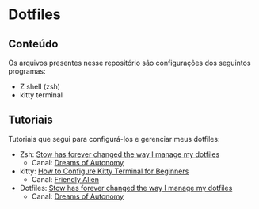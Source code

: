 # Dotfiles
## Conteúdo
Os arquivos presentes nesse repositório são configurações dos seguintos programas:

- Z shell (zsh)
- kitty terminal

## Tutoriais

Tutoriais que segui para configurá-los e gerenciar meus dotfiles:

- Zsh: [Stow has forever changed the way I manage my dotfiles](https://youtu.be/y6XCebnB9gs?si=-3-ytn7QDF49pXDo)
    * Canal: [Dreams of Autonomy](https://www.youtube.com/@dreamsofautonomy)
- kitty: [How to Configure Kitty Terminal for Beginners](https://youtu.be/U-2AB88_eUw?si=D9vRPK1wLI_teVU7)
    * Canal: [Friendly Alien](https://www.youtube.com/@friendlyalien379)
- Dotfiles: [Stow has forever changed the way I manage my dotfiles](https://youtu.be/y6XCebnB9gs?si=Mno2MLN-mAq69d-j)
    * Canal: [Dreams of Autonomy](https://www.youtube.com/@dreamsofautonomy)